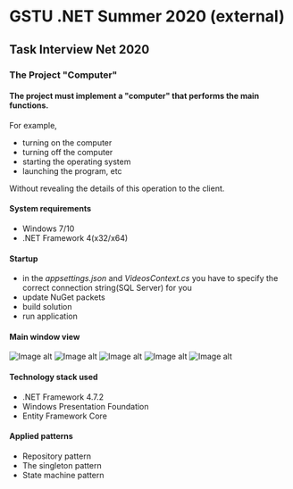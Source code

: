 # GSTU .NET Summer 2020 (external)
## Task Interview Net 2020
### The Project "Computer"
#### The project must implement a "computer" that performs the main functions.
For example,
* turning on the computer
* turning off the computer
* starting the operating system
* launching the program, etc

Without revealing the details of this operation to the client.

#### System requirements
* Windows 7/10
* .NET Framework 4(x32/x64)

#### Startup
* in the *_appsettings.json_* and *_VideosContext.cs_* you have to specify the correct connection string(SQL Server) for you
* update NuGet packets
* build solution
* run application

#### Main window view
![Image alt](https://github.com/KotKatLV/EPAM_External_Trainee_Test_Task_Konstantin_Kapatkov/blob/master/MainWindow.PNG)
![Image alt](https://github.com/KotKatLV/EPAM_External_Trainee_Test_Task_Konstantin_Kapatkov/blob/master/img2.PNG)
![Image alt](https://github.com/KotKatLV/EPAM_External_Trainee_Test_Task_Konstantin_Kapatkov/blob/master/img1.PNG)
![Image alt](https://github.com/KotKatLV/EPAM_External_Trainee_Test_Task_Konstantin_Kapatkov/blob/master/img3.PNG)
![Image alt](https://github.com/KotKatLV/EPAM_External_Trainee_Test_Task_Konstantin_Kapatkov/blob/master/img4.PNG)

#### Technology stack used
* .NET Framework 4.7.2
* Windows Presentation Foundation
* Entity Framework Core

#### Applied patterns
* Repository pattern
* The singleton pattern
* State machine pattern
